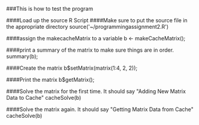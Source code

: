 ###This is how to test the program

####Load up the source R Script
####Make sure to put the source file in the appropriate directory
source('~/programmingassignment2.R')

####assign the makecacheMatrix to a variable
b <- makeCacheMatrix();

####print a summary of the matrix to make sure things are in order.
summary(b);

####Create the matrix
b$setMatrix(matrix(1:4, 2, 2));

####Print the matrix
b$getMatrix();

####Solve the matrix for the first time. It should say "Adding New Matrix Data to Cache"
cacheSolve(b)

####Solve the matrix again. It should say "Getting Matrix Data from Cache"
cacheSolve(b)